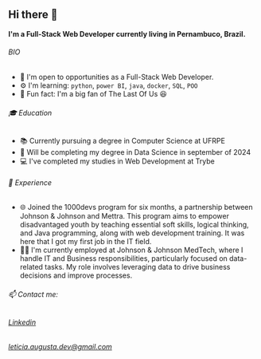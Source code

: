 ## Hi there 👋
__I'm a Full-Stack Web Developer currently living in Pernambuco, Brazil.__

###### BIO
* 🚀 I'm open to opportunities as a Full-Stack Web Developer.
* ⚙️ I'm learning: ```python```, ```power BI```, ```java```, ```docker```, ```SQL```, ```POO```
* 💫 Fun fact: I'm a big fan of The Last Of Us 😆

###### 🎓 Education
* 📚 Currently pursuing a degree in Computer Science at UFRPE
* 🌟 Will be completing my degree in Data Science in september of 2024
* 💻 I've completed my studies in Web Development at Trybe

###### 💼 Experience
* 🌐 Joined the 1000devs program for six months, a partnership between Johnson & Johnson and Mettra. This program aims to empower disadvantaged youth by teaching essential soft skills, logical thinking, and Java programming, along with web development training. It was here that I got my first job in the IT field.
* 👩‍💻 I'm currently employed at Johnson & Johnson MedTech, where I handle IT and Business responsibilities, particularly focused on data-related tasks. My role involves leveraging data to drive business decisions and improve processes.

###### 📫 Contact me: 
###### [Linkedin](https://www.linkedin.com/in/leticia-augusta/1/) 
###### leticia.augusta.dev@gmail.com


<!--
**Hey-Lets-code/Hey-Lets-code** is a ✨ _special_ ✨ repository because its `README.md` (this file) appears on your GitHub profile.

Here are some ideas to get you started:

- 🔭 I’m currently working on ...
- 🌱 I’m currently learning ...
- 👯 I’m looking to collaborate on ...
- 🤔 I’m looking for help with ...
- 💬 Ask me about ...
- 📫 How to reach me: ...
- 😄 Pronouns: ...
- ⚡ Fun fact: ...
-->
